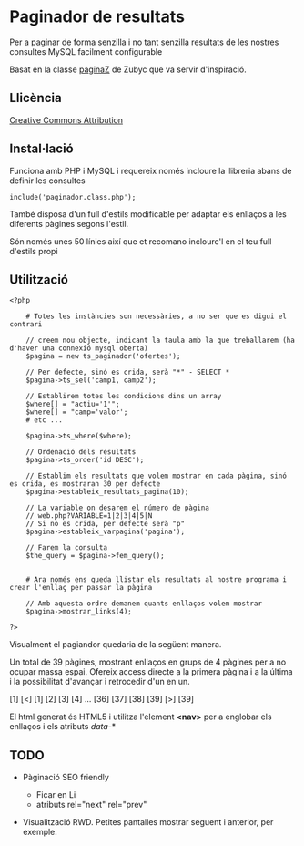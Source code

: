 Paginador de resultats
======================

Per a paginar de forma senzilla i no tant senzilla resultats de les nostres consultes MySQL facilment configurable

Basat en la classe [paginaZ](http://www.php-hispano.net/archivos/Scripts/20/1.1) de Zubyc que va servir d'inspiració.



Llicència
---------

[Creative Commons Attribution](http://creativecommons.org/licenses/by/3.0/)


Instal·lació
------------

Funciona amb PHP i MySQL i requereix només incloure la llibreria abans de definir les consultes

    include('paginador.class.php');
    
També disposa d'un full d'estils modificable per adaptar els enllaços a les diferents pàgines segons l'estil.

Són només unes 50 línies així que et recomano incloure'l en el teu full d'estils propi


Utilització
-----------

    <?php
    
        # Totes les instàncies son necessàries, a no ser que es digui el contrari
    
        // creem nou objecte, indicant la taula amb la que treballarem (ha d'haver una connexió mysql oberta)
        $pagina = new ts_paginador('ofertes'); 		
        
        // Per defecte, sinó es crida, serà "*" - SELECT * 
        $pagina->ts_sel('camp1, camp2');
        
        // Establirem totes les condicions dins un array
        $where[] = "actiu='1'";
        $where[] = "camp='valor';
        # etc ...
        
        $pagina->ts_where($where); 					
        
        // Ordenació dels resultats
        $pagina->ts_order('id DESC');
        
        // Establim els resultats que volem mostrar en cada pàgina, sinó es crida, es mostraran 30 per defecte
        $pagina->estableix_resultats_pagina(10); 	
        
        // La variable on desarem el número de pàgina
        // web.php?VARIABLE=1|2|3|4|5|N
        // Si no es crida, per defecte serà "p"
        $pagina->estableix_varpagina('pagina');
			
        // Farem la consulta    
        $the_query = $pagina->fem_query();

  
        # Ara només ens queda llistar els resultats al nostre programa i crear l'enllaç per passar la pàgina
        
        // Amb aquesta ordre demanem quants enllaços volem mostrar
        $pagina->mostrar_links(4);
        
    ?>
        
Visualment el pagiandor quedaria de la següent manera.

Un total de 39 pàgines, mostrant enllaços en grups de 4 pàgines per a no ocupar massa espai.
Ofereix access directe a la primera pàgina i a la última i la possibilitat d'avançar i retrocedir d'un en un.

[1] [<] [1] [2] [3] [4] ... [36] [37] [38] [39] [>] [39]

El html generat és HTML5 i utilitza l'element **&lt;nav&gt;** per a englobar els enllaços i els atributs *data-**



TODO
-----------

- Pàginació SEO friendly
    - Ficar en Li
    - atributs rel="next" rel="prev"

- Visualització RWD. Petites pantalles mostrar seguent i anterior, per exemple.























